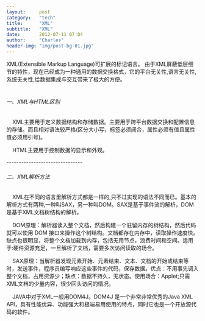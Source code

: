 ```yaml
---
layout:     post
category:   "tech"
title:      "XML"
subtitle:   "XML"
date:       2012-07-11 07:04
author:     "Charles"
header-img: "img/post-bg-01.jpg"
---
```


XML(Extensible Markup Language)可扩展的标记语言。
由于XML屏蔽低层细节的特性，现在已经成为一种通用的数据交换格式，它的平台无关性,语言无关性,系统无关性,给数据集成与交互带来了极大的方便。</p>  <h1></h1>  <h6>一、XML与HTML区别</h6>  <p>&#160;&#160;&#160; XML主要用于定义数据结构和存储数据。主要用于跨平台数据交换和配置信息的存储。而且相对语法较严格(区分大小写，标签必须闭合，属性必须有值且属性值必须用引号)。</p>  <p>&#160;&#160;&#160; HTML主要用于控制数据的显示和外观。</p>  <p>-------------------------------</p>  <h6>二、XML解析方法</h6>  <p>&#160;&#160;&#160; XML在不同的语言里解析方式都是一样的,只不过实现的语法不同而已。基本的解析方式有两种,一种叫SAX，另一种叫DOM。SAX是基于事件流的解析，DOM是基于XML文档树结构的解析。</p>  <p>&#160;&#160;&#160; DOM原理：解析器读入整个文档，然后构建一个驻留内存的树结构，然后代码就可以使用 DOM 接口来操作这个树结构。文档都存在内存中，读取操作速度快。缺点也很明显，将整个文档加载到内存，包括无用节点，浪费时间和空间。适用于:硬件资源充足，一旦解析了文档，需要多次访问读取的场合。</p>  <p>&#160;&#160;&#160; SAX原理：当解析器发现元素开始、元素结束、文本、文档的开始或结束等时，发送事件，程序员编写响应这些事件的代码，保存数据。优点：不用事先调入整个文档，占用资源少；缺点：数据不持久，无状态。使用场合：Applet;只需XML文档的少量内容，很少回头访问的情况。</p>  <p>&#160;&#160;&#160; JAVA中对于XML一般用DOM4J。DOM4J 是一个非常非常优秀的Java XML API，具有性能优异、功能强大和极端易用使用的特点，同时它也是一个开放源代码的软件。</p>